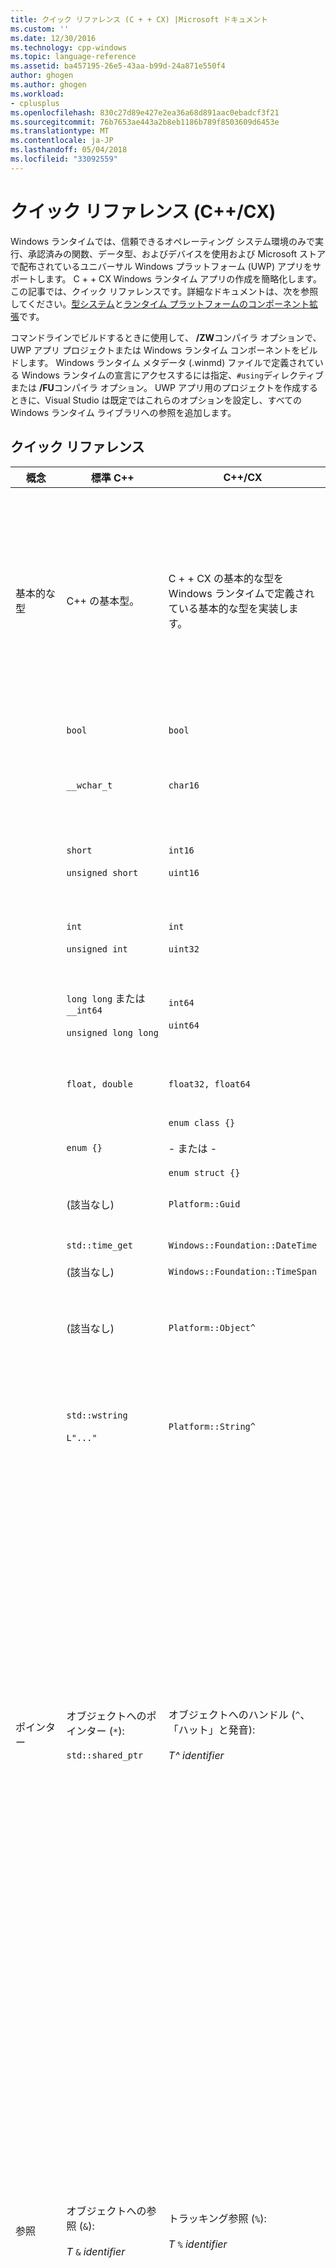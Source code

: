 ```yaml
---
title: クイック リファレンス (C + + CX) |Microsoft ドキュメント
ms.custom: ''
ms.date: 12/30/2016
ms.technology: cpp-windows
ms.topic: language-reference
ms.assetid: ba457195-26e5-43aa-b99d-24a871e550f4
author: ghogen
ms.author: ghogen
ms.workload:
- cplusplus
ms.openlocfilehash: 830c27d89e427e2ea36a68d891aac0ebadcf3f21
ms.sourcegitcommit: 76b7653ae443a2b8eb1186b789f8503609d6453e
ms.translationtype: MT
ms.contentlocale: ja-JP
ms.lasthandoff: 05/04/2018
ms.locfileid: "33092559"
---
```

# <a name="quick-reference-ccx"></a>クイック リファレンス (C++/CX)
Windows ランタイムでは、信頼できるオペレーティング システム環境のみで実行、承認済みの関数、データ型、およびデバイスを使用および Microsoft ストアで配布されているユニバーサル Windows プラットフォーム (UWP) アプリをサポートします。 C + + CX Windows ランタイム アプリの作成を簡略化します。 この記事では、クイック リファレンスです。詳細なドキュメントは、次を参照してください。[型システム](../cppcx/type-system-c-cx.md)と[ランタイム プラットフォームのコンポーネント拡張](http://go.microsoft.com/fwlink/p/?linkid=228720)です。  
  
 コマンドラインでビルドするときに使用して、 **/ZW**コンパイラ オプションで、UWP アプリ プロジェクトまたは Windows ランタイム コンポーネントをビルドします。 Windows ランタイム メタデータ (.winmd) ファイルで定義されている Windows ランタイムの宣言にアクセスするには指定、`#using`ディレクティブまたは **/FU**コンパイラ オプション。 UWP アプリ用のプロジェクトを作成するときに、Visual Studio は既定ではこれらのオプションを設定し、すべての Windows ランタイム ライブラリへの参照を追加します。  
  
## <a name="quick-reference"></a>クイック リファレンス  
  
|概念|標準 C++|C++/CX|コメント|  
|-------------|--------------------|------------------------------------------------------------------|-------------|  
|基本的な型|C++ の基本型。|C + + CX の基本的な型を Windows ランタイムで定義されている基本的な型を実装します。|`default`名前空間を含む C + + CX 組み込み基本型です。 コンパイラは暗黙的にマップ C + + CX の基本型を標準の C++ 型です。<br /><br /> `Platform`ファミリ名前空間のには基本的な Windows ランタイム型を実装する型が含まれています。|  
||`bool`|`bool`|8 ビットのブール値。|  
||`__wchar_t`|`char16`|Unicode (UTF-16) コード ポイントを表す 16 ビットの数字以外の値。|  
||`short`<br /><br /> `unsigned short`|`int16`<br /><br /> `uint16`|16 ビット符号付き整数。<br /><br /> 16 ビット符号なし整数。|  
||`int`<br /><br /> `unsigned int`|`int`<br /><br /> `uint32`|32 ビット符号付き整数。<br /><br /> 32 ビット符号なし整数|  
||`long long` または `__int64`<br /><br /> `unsigned long long`|`int64`<br /><br /> `uint64`|64 ビット符号付き整数。<br /><br /> 64 ビット符号なし整数。|  
||`float, double`|`float32, float64`|32 ビットまたは 64 ビットの IEEE 754 浮動小数点数。|  
||`enum {}`|`enum class {}`<br /><br /> - または -<br /><br /> `enum struct {}`|32 ビット列挙体。|  
||(該当なし)|`Platform::Guid`|`Platform` 名前空間での 128 ビット非数値 (GUID)。|  
||`std::time_get`|`Windows::Foundation::DateTime`|日付と時刻の構造体。|  
||(該当なし)|`Windows::Foundation::TimeSpan`|期間の構造体。|  
||(該当なし)|`Platform::Object^`|参照カウント ベース オブジェクトの Windows ランタイムの型システムの C++ ビューにします。|  
||`std::wstring`<br /><br /> `L"..."`|`Platform::String^`|`Platform::String^` は、テキストを表す Unicode 文字列の、参照がカウントされて変更不可能なシーケンスです。|  
|ポインター|オブジェクトへのポインター (`*`):<br /><br /> `std::shared_ptr`|オブジェクトへのハンドル (`^`、「ハット」と発音):<br /><br /> *T^ identifier*|すべての Windows ランタイム クラスは、オブジェクトへのハンドル修飾子を使用して宣言されます。 オブジェクトのメンバーにアクセスするには、矢印 (`->`) クラス メンバー アクセス演算子を使用します。<br /><br /> ハット修飾子は「が自動的に参照される Windows ランタイム オブジェクトへのポインターがカウントされます」 より厳密には、オブジェクトへのハンドルは、コンパイラが、オブジェクトの参照カウントを自動的に管理するためのコードを挿入する必要があること、および参照カウントがゼロになった場合にオブジェクトを削除する必要があることを宣言します。|  
|参照|オブジェクトへの参照 (`&`):<br /><br /> *T* `&` *identifier*|トラッキング参照 (`%`):<br /><br /> *T* `%` *identifier*|修飾子を参照する唯一の Windows ランタイム型は、追跡を使用して宣言することができます。 オブジェクトのメンバーにアクセスするには、ドット (`.`) クラス メンバー アクセス演算子を使用します。<br /><br /> 追跡参照は「への参照が自動的に参照がカウントされる Windows ランタイム オブジェクト」 より厳密には、追跡参照は、コンパイラが、オブジェクトの参照カウントを自動的に管理するためのコードを挿入する必要があること、および参照カウントがゼロになった場合にオブジェクトを削除する必要があることを宣言します。|  
|動的な型の宣言|`new`|`ref new`|Windows ランタイム オブジェクトを割り当て、そのオブジェクトへのハンドルを返します。|  
|オブジェクトの有効期間の管理|`delete` *identifier*<br /><br /> `delete[]`  *identifier*|(デストラクターを呼び出します。)|有効期間は、参照カウントによって決まります。 削除への呼び出しはデストラクターを呼び出しますが、それ自体はメモリを解放しません。|  
|配列の宣言|*T  identifier* `[]`<br /><br /> `std::array` *identifier*|`Array<` *T* `^>^` *identifier* `(` *size* `)`<br /><br /> - または -<br /><br /> `WriteOnlyArray<` *T* `^>`  *identifier* `(` *size* `)`|T^ 型の、1 次元変更可能または書き込み専用の配列を宣言します。 配列自体も、オブジェクトへのハンドル修飾子を使用して宣言する必要がある、参照カウント オブジェクトです。<br /><br /> (配列宣言は、 `Platform` 名前空間にあるヘッダー テンプレート クラスを使用します。)|  
|クラス宣言|`class`  *identifier* `{}`<br /><br /> `struct` *identifier* `{}`|`ref class` *identifier* `{}`<br /><br /> `ref struct` *identifier* `{}`|既定のプライベート アクセシビリティを持つランタイム クラスを宣言します。<br /><br /> 既定のパブリック アクセシビリティを持つランタイム クラスを宣言します。|  
|構造体宣言|`struct` *identifier* `{}`<br /><br /> (つまり、PODS (Plain Old Data Structure))|`value class` *identifier* `{}`<br /><br /> `value struct` *identifier* `{}`|既定のプライベート アクセシビリティを持つ POD 構造体を宣言します。<br /><br /> 値のクラスは Windows メタデータで表現できますが、標準の C++ クラスは Windows メタデータで表現できません。<br /><br /> 既定のパブリック アクセシビリティを持つ POD 構造体を宣言します。<br /><br /> 値の構造体は Windows メタデータで表現できますが、標準 C++ 構造体は Windows メタデータで表現できません。|  
|インターフェイス宣言|純粋仮想関数のみを含む抽象クラス。|`interface class` *identifier* `{}`<br /><br /> `interface struct` *identifier* `{}`|既定のプライベート アクセシビリティを持つインターフェイスを宣言します。<br /><br /> 既定のパブリック アクセシビリティを持つインターフェイスを宣言します。|  
|delegate|`std::function`|`public delegate` *return-type* *delegate-type-identifier* `(` *[ parameters ]* `);`|関数呼び出しのように呼び出すことができるオブジェクトを宣言します。|  
|event|(該当なし)|`event` *delegate-type-identifier* *event-identifier* `;`<br /><br /> *delegate-type-identifier* *delegate-identifier* = `ref new`*delegate-type-identifier*`( this`*[, parameters]*`);`<br /><br /> *event-identifier* `+=` *delegate-identifier* `;`<br /><br /> - または -<br /><br /> `EventRegistrationToken` *token-identifier* = *obj*`.`*event-identifier*`+=`*delegate-identifier*`;`<br /><br /> - または -<br /><br /> `auto` *トークン識別子* = *obj*です。*イベント識別子*`::add(`*デリゲート識別子*`);`<br /><br /> *obj* `.` *event-identifier* `-=` *token-identifier* `;`<br /><br /> - または -<br /><br /> *obj* `.` *event-identifier* `::remove(` *token-identifier* `);`|イベント オブジェクトを宣言し、そこにイベントが発生したときに呼び出されるイベント ハンドラー (デリゲート) のコレクションを格納します。<br /><br /> イベント ハンドラーを作成します。<br /><br /> イベント ハンドラーを追加します。<br /><br /> イベント ハンドラーを追加すると、イベント トークン (*token-identifier*) が返されます。 明示的にイベント ハンドラーを削除することを意図している場合は、後で使用できるようにイベント トークンを保存する必要があります。<br /><br /> イベント ハンドラーを削除します。<br /><br /> イベント ハンドラーを削除するには、イベント ハンドラーが追加されたときに保存したイベント トークンを指定する必要があります。|  
|property|(該当なし)|`property` *T* *identifier*;<br /><br /> `property` *T* *identifier* `[` *インデックス* `];`<br /><br /> `property` *T* `default[` *インデックス* `];`|クラス メンバー関数またはオブジェクト メンバー関数が、データ メンバーまたはインデックス付きの配列要素へのアクセスで使用されたのと同じ構文を使用してアクセスされることを宣言します。<br /><br /> クラス オブジェクト メンバー関数またはオブジェクト メンバー関数のインデックス付きプロパティを宣言します。<br /><br /> オブジェクト メンバー関数のインデックス付きプロパティを宣言します。<br /><br /> クラス メンバー関数のインデックス付きプロパティを宣言します。|  
|パラメーター化された型|テンプレート|`generic <typename` *T* `> interface class` *identifier* `{}`<br /><br /> `generic <typename` *T* `> delegate` *[return-type]* *delegate-identifier* `() {}`|パラメーター化されたインターフェイス クラスを宣言します。<br /><br /> パラメーター化されたデリゲートを宣言します。|  
|null 許容値型|`boost::optional<T>`|[Platform::ibox \<T >](../cppcx/platform-ibox-interface.md)|スカラー型および値構造体の変数の値を `nullptr`にすることができます。|  
  
## <a name="see-also"></a>関連項目  
 [Visual C 言語リファレンス](../cppcx/visual-c-language-reference-c-cx.md)